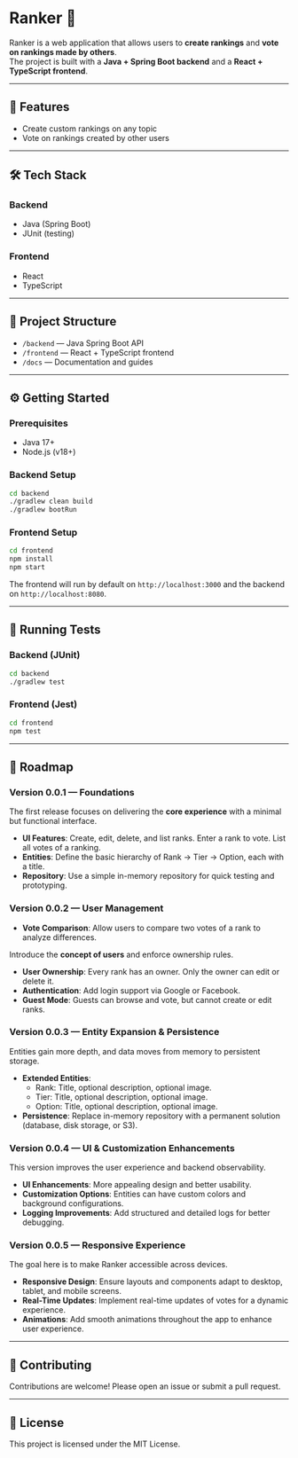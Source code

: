 # Ranker 🎯

Ranker is a web application that allows users to **create rankings** and **vote on rankings made by others**.\
The project is built with a **Java + Spring Boot backend** and a **React + TypeScript frontend**.

---

## 🚀 Features

- Create custom rankings on any topic
- Vote on rankings created by other users

---

## 🛠️ Tech Stack

### Backend

- Java (Spring Boot)
- JUnit (testing)

### Frontend

- React
- TypeScript

---

## 📂 Project Structure

- `/backend` — Java Spring Boot API
- `/frontend` — React + TypeScript frontend
- `/docs` — Documentation and guides

---

## ⚙️ Getting Started

### Prerequisites

- Java 17+
- Node.js (v18+)

### Backend Setup

```bash
cd backend
./gradlew clean build
./gradlew bootRun
```

### Frontend Setup

```bash
cd frontend
npm install
npm start
```

The frontend will run by default on `http://localhost:3000` and the backend on `http://localhost:8080`.

---

## 🧪 Running Tests

### Backend (JUnit)

```bash
cd backend
./gradlew test
```

### Frontend (Jest)

```bash
cd frontend
npm test
```

---

## 📌 Roadmap

### Version 0.0.1 — Foundations

The first release focuses on delivering the **core experience** with a minimal but functional interface.

- **UI Features**: Create, edit, delete, and list ranks. Enter a rank to vote. List all votes of a ranking.
- **Entities**: Define the basic hierarchy of Rank → Tier → Option, each with a title.
- **Repository**: Use a simple in-memory repository for quick testing and prototyping.

### Version 0.0.2 — User Management

- **Vote Comparison**: Allow users to compare two votes of a rank to analyze differences.

Introduce the **concept of users** and enforce ownership rules.

- **User Ownership**: Every rank has an owner. Only the owner can edit or delete it.
- **Authentication**: Add login support via Google or Facebook.
- **Guest Mode**: Guests can browse and vote, but cannot create or edit ranks.

### Version 0.0.3 — Entity Expansion & Persistence

Entities gain more depth, and data moves from memory to persistent storage.

- **Extended Entities**:
  - Rank: Title, optional description, optional image.
  - Tier: Title, optional description, optional image.
  - Option: Title, optional description, optional image.
- **Persistence**: Replace in-memory repository with a permanent solution (database, disk storage, or S3).

### Version 0.0.4 — UI & Customization Enhancements

This version improves the user experience and backend observability.

- **UI Enhancements**: More appealing design and better usability.
- **Customization Options**: Entities can have custom colors and background configurations.
- **Logging Improvements**: Add structured and detailed logs for better debugging.

### Version 0.0.5 — Responsive Experience

The goal here is to make Ranker accessible across devices.

- **Responsive Design**: Ensure layouts and components adapt to desktop, tablet, and mobile screens.
- **Real-Time Updates**: Implement real-time updates of votes for a dynamic experience.
- **Animations**: Add smooth animations throughout the app to enhance user experience.

---

## 🤝 Contributing

Contributions are welcome! Please open an issue or submit a pull request.

---

## 📄 License

This project is licensed under the MIT License.

